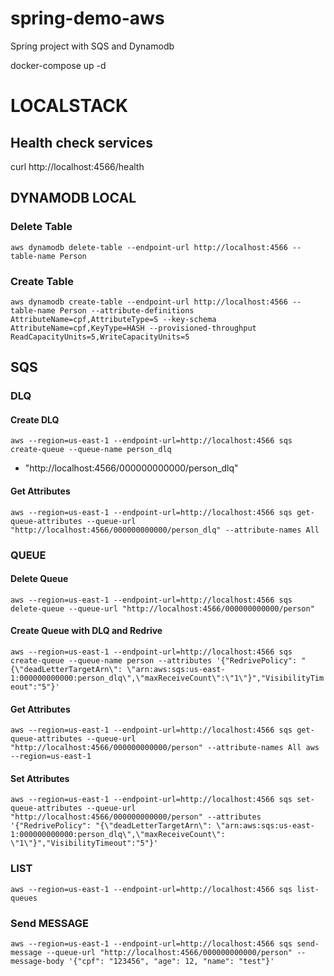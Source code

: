 # spring-demo-aws

Spring project with SQS and Dynamodb

docker-compose up -d

# LOCALSTACK

## Health check services

curl http://localhost:4566/health

## DYNAMODB LOCAL

### Delete Table

`aws dynamodb delete-table --endpoint-url http://localhost:4566 --table-name Person`

### Create Table

`aws dynamodb create-table --endpoint-url http://localhost:4566 --table-name Person --attribute-definitions AttributeName=cpf,AttributeType=S --key-schema AttributeName=cpf,KeyType=HASH --provisioned-throughput ReadCapacityUnits=5,WriteCapacityUnits=5`

## SQS

### DLQ

#### Create DLQ

`aws --region=us-east-1 --endpoint-url=http://localhost:4566 sqs create-queue --queue-name person_dlq`

- "http://localhost:4566/000000000000/person_dlq"

#### Get Attributes

`aws --region=us-east-1 --endpoint-url=http://localhost:4566 sqs get-queue-attributes --queue-url "http://localhost:4566/000000000000/person_dlq" --attribute-names All`

### QUEUE

#### Delete Queue

`aws --region=us-east-1 --endpoint-url=http://localhost:4566 sqs delete-queue --queue-url "http://localhost:4566/000000000000/person"`

#### Create Queue with DLQ and Redrive

`aws --region=us-east-1 --endpoint-url=http://localhost:4566 sqs create-queue --queue-name person --attributes '{"RedrivePolicy": "{\"deadLetterTargetArn\": \"arn:aws:sqs:us-east-1:000000000000:person_dlq\",\"maxReceiveCount\":\"1\"}","VisibilityTimeout":"5"}'`

#### Get Attributes

`aws --region=us-east-1 --endpoint-url=http://localhost:4566 sqs get-queue-attributes --queue-url "http://localhost:4566/000000000000/person" --attribute-names All aws --region=us-east-1`

#### Set Attributes

`aws --region=us-east-1 --endpoint-url=http://localhost:4566 sqs set-queue-attributes --queue-url "http://localhost:4566/000000000000/person" --attributes '{"RedrivePolicy": "{\"deadLetterTargetArn\": \"arn:aws:sqs:us-east-1:000000000000:person_dlq\",\"maxReceiveCount\": \"1\"}","VisibilityTimeout":"5"}'`

### LIST

`aws --region=us-east-1 --endpoint-url=http://localhost:4566 sqs list-queues`

### Send MESSAGE

`aws --region=us-east-1 --endpoint-url=http://localhost:4566 sqs send-message --queue-url "http://localhost:4566/000000000000/person" --message-body '{"cpf": "123456", "age": 12, "name": "test"}'`